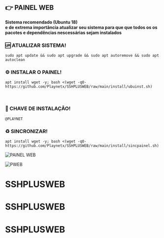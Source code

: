 ## 👉 <b>PAINEL WEB</b>

**Sistema recomendado (Ubuntu 18)<br>
e de extrema importância atualizar seu sistema para que que todos os os pacotes e dependências nescessárias sejam instalados**


### 🆙 ATUALIZAR SISTEMA!
```
sudo apt update && sudo apt upgrade && sudo apt autoremove && sudo apt autoclean
```

### ⚙️ INSTALAR O PAINEL!
```
apt install wget -y; bash <(wget -qO- https://github.com/Playnetx/SSHPLUSWEB/raw/main/install/ubuinst.sh)
```
</br>

### 🔐 CHAVE DE INSTALAÇÃO!
```
@PLAYNET
```

### ♻️ SINCRONIZAR!
```
apt install wget -y; bash <(wget -qO- https://github.com/Playnetx/SSHPLUSWEB/raw/main/install/sincpainel.sh)
```

![PAINEL WEB](https://i.imgur.com/ul6O31G.jpg)

![PWEB](https://i.imgur.com/VAU5zR1.jpg)
# SSHPLUSWEB
# SSHPLUSWEB
# SSHPLUSWEB
